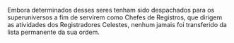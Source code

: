 ﻿Embora determinados desses seres tenham sido despachados para os superuniversos a fim de servirem como Chefes de Registros, que dirigem as atividades dos Registradores Celestes, nenhum jamais foi transferido da lista permanente da sua ordem.